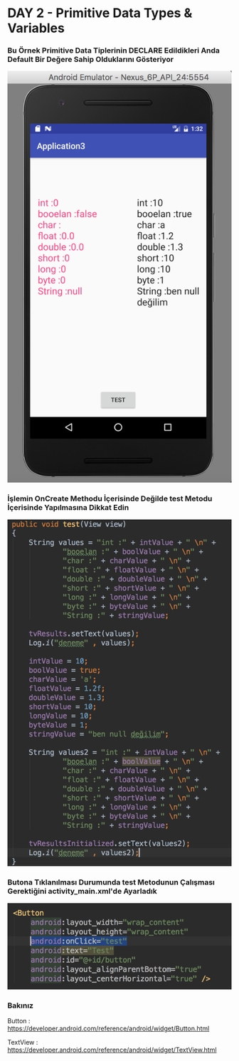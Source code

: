# DAY 2 - Primitive Data Types & Variables

### Bu Örnek Primitive Data Tiplerinin DECLARE Edildikleri Anda Default Bir Değere Sahip Olduklarını Gösteriyor

![](screenshots/emulator.png)

### İşlemin OnCreate Methodu İçerisinde Değilde test Metodu İçerisinde Yapılmasına Dikkat Edin

![](screenshots/test.png)

### Butona Tıklanılması Durumunda test Metodunun Çalışması Gerektiğini activity_main.xml'de Ayarladık

![](screenshots/test_xml.png)

### Bakınız
Button : https://developer.android.com/reference/android/widget/Button.html

TextView : https://developer.android.com/reference/android/widget/TextView.html